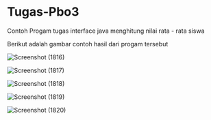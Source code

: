 # Tugas-Pbo3

Contoh Progam tugas interface java menghitung nilai rata - rata siswa

Berikut adalah gambar contoh hasil dari progam tersebut

![Screenshot (1816)](https://user-images.githubusercontent.com/54269175/121272790-04e93d00-c8f1-11eb-8367-fd634195bb32.png)

![Screenshot (1817)](https://user-images.githubusercontent.com/54269175/121272823-19c5d080-c8f1-11eb-9982-02d24d2ff33c.png)

![Screenshot (1818)](https://user-images.githubusercontent.com/54269175/121272859-319d5480-c8f1-11eb-9dc8-eb6ed3b74667.png)

![Screenshot (1819)](https://user-images.githubusercontent.com/54269175/121272910-4da0f600-c8f1-11eb-8066-901e30340b11.png)

![Screenshot (1820)](https://user-images.githubusercontent.com/54269175/121272950-5e516c00-c8f1-11eb-80e3-9ba5c292312f.png)
